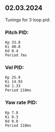 ## 02.03.2024
 Tunings for 3 loop pid:

### Pitch PID:
```text
Kp 33.8
Ki 40.8
Kd 0.4
Period 7ms
```

### Vel PID:
```text
Kp 25.9
Ki 14.93
Kd 1.33
Period 210ms
```

### Yaw rate PID:
```text
Kp 7.8
Ki 8.3
Kd 0.0
Period 210ms
```